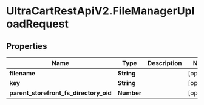 # UltraCartRestApiV2.FileManagerUploadRequest

## Properties
Name | Type | Description | Notes
------------ | ------------- | ------------- | -------------
**filename** | **String** |  | [optional] 
**key** | **String** |  | [optional] 
**parent_storefront_fs_directory_oid** | **Number** |  | [optional] 


